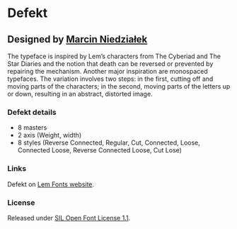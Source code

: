 # Defekt
## Designed by [Marcin Niedziałek](https://www.instagram.com/marcin.niedzialek/)

 The typeface is inspired by Lem’s characters from The Cyberiad and The Star Diaries and the notion that death can be reversed or prevented by repairing the mechanism. Another major inspiration are monospaced typefaces. The variation involves two steps: in the first, cutting off and moving parts of the characters; in the second, moving parts of the letters up or down, resulting in an abstract, distorted image.

### Defekt details
- 8 masters
- 2 axis (Weight, width)
- 8 styles (Reverse Connected, Regular, Cut, Connected, Loose, Connected Loose, Reverse Connected Loose, Cut Lose)

### Links

Defekt on [Lem Fonts website](https://lemfont.xyz/defekt/).

### License

Released under [SIL Open Font License 1.1](https://scripts.sil.org/cms/scripts/page.php?site_id=nrsi&id=ofl).
